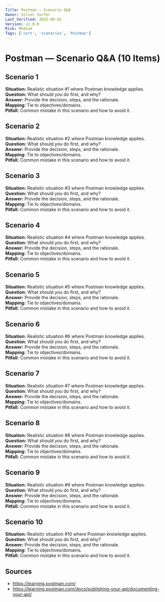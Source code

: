 ```yaml
---
Title: Postman — Scenario Q&A
Owner: Silver Surfer
Last_Verified: 2025-09-01
Version: v1.0.0
Risk: Medium
Tags: ['cert', 'scenarios', 'Postman']
---
```


# Postman — Scenario Q&A (10 Items)

## Scenario 1

**Situation:** Realistic situation #1 where Postman knowledge applies.  
**Question:** What should you do first, and why?  
**Answer:** Provide the decision, steps, and the rationale.  
**Mapping:** Tie to objectives/domains.  
**Pitfall:** Common mistake in this scenario and how to avoid it.

## Scenario 2

**Situation:** Realistic situation #2 where Postman knowledge applies.  
**Question:** What should you do first, and why?  
**Answer:** Provide the decision, steps, and the rationale.  
**Mapping:** Tie to objectives/domains.  
**Pitfall:** Common mistake in this scenario and how to avoid it.

## Scenario 3

**Situation:** Realistic situation #3 where Postman knowledge applies.  
**Question:** What should you do first, and why?  
**Answer:** Provide the decision, steps, and the rationale.  
**Mapping:** Tie to objectives/domains.  
**Pitfall:** Common mistake in this scenario and how to avoid it.

## Scenario 4

**Situation:** Realistic situation #4 where Postman knowledge applies.  
**Question:** What should you do first, and why?  
**Answer:** Provide the decision, steps, and the rationale.  
**Mapping:** Tie to objectives/domains.  
**Pitfall:** Common mistake in this scenario and how to avoid it.

## Scenario 5

**Situation:** Realistic situation #5 where Postman knowledge applies.  
**Question:** What should you do first, and why?  
**Answer:** Provide the decision, steps, and the rationale.  
**Mapping:** Tie to objectives/domains.  
**Pitfall:** Common mistake in this scenario and how to avoid it.

## Scenario 6

**Situation:** Realistic situation #6 where Postman knowledge applies.  
**Question:** What should you do first, and why?  
**Answer:** Provide the decision, steps, and the rationale.  
**Mapping:** Tie to objectives/domains.  
**Pitfall:** Common mistake in this scenario and how to avoid it.

## Scenario 7

**Situation:** Realistic situation #7 where Postman knowledge applies.  
**Question:** What should you do first, and why?  
**Answer:** Provide the decision, steps, and the rationale.  
**Mapping:** Tie to objectives/domains.  
**Pitfall:** Common mistake in this scenario and how to avoid it.

## Scenario 8

**Situation:** Realistic situation #8 where Postman knowledge applies.  
**Question:** What should you do first, and why?  
**Answer:** Provide the decision, steps, and the rationale.  
**Mapping:** Tie to objectives/domains.  
**Pitfall:** Common mistake in this scenario and how to avoid it.

## Scenario 9

**Situation:** Realistic situation #9 where Postman knowledge applies.  
**Question:** What should you do first, and why?  
**Answer:** Provide the decision, steps, and the rationale.  
**Mapping:** Tie to objectives/domains.  
**Pitfall:** Common mistake in this scenario and how to avoid it.

## Scenario 10

**Situation:** Realistic situation #10 where Postman knowledge applies.  
**Question:** What should you do first, and why?  
**Answer:** Provide the decision, steps, and the rationale.  
**Mapping:** Tie to objectives/domains.  
**Pitfall:** Common mistake in this scenario and how to avoid it.

## Sources
- https://learning.postman.com/
- https://learning.postman.com/docs/publishing-your-api/documenting-your-api/
